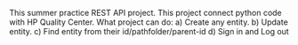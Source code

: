 This summer practice REST API project. This project connect python code with HP Quality Center.
What project can do:
  a) Create any entity.
  b) Update entity.
  c) Find entity from their id/pathfolder/parent-id
  d) Sign in and Log out  
